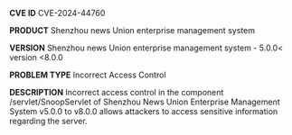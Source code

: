**CVE ID**
CVE-2024-44760

**PRODUCT**
Shenzhou news Union enterprise management system

**VERSION**
Shenzhou news Union enterprise management system - 5.0.0< version <8.0.0

**PROBLEM TYPE**
Incorrect Access Control

**DESCRIPTION**
Incorrect access control in the component /servlet/SnoopServlet of
 Shenzhou News Union Enterprise Management System v5.0.0 to v8.0.0
 allows attackers to access sensitive information regarding the server.